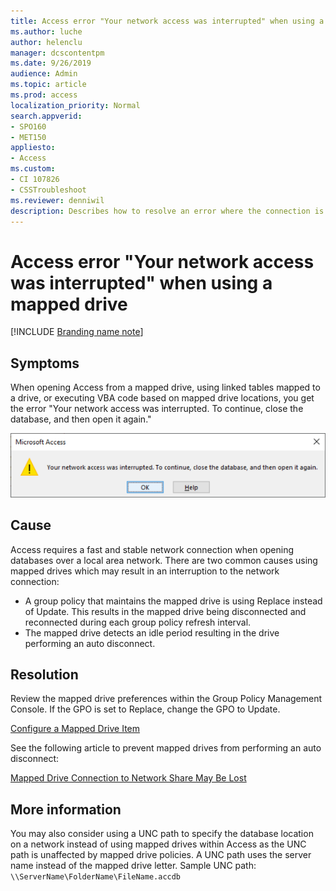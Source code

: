 ```yaml
---
title: Access error "Your network access was interrupted" when using a mapped drive
ms.author: luche
author: helenclu
manager: dcscontentpm
ms.date: 9/26/2019
audience: Admin
ms.topic: article
ms.prod: access
localization_priority: Normal
search.appverid:
- SPO160
- MET150
appliesto:
- Access
ms.custom: 
- CI 107826
- CSSTroubleshoot
ms.reviewer: denniwil
description: Describes how to resolve an error where the connection is dropped when opening Access from a mapped drive.
---
```


# Access error "Your network access was interrupted" when using a mapped drive 

[!INCLUDE [Branding name note](../../../includes/branding-name-note.md)]

## Symptoms
When opening Access from a mapped drive, using linked tables mapped to a drive, or executing VBA code based on mapped drive locations, you get the error "Your network access was interrupted. To continue, close the database, and then open it again." 

![your network access was interrupted](media/your-network-access-was-interrupted-error.png)

## Cause
Access requires a fast and stable network connection when opening databases over a local area network. There are two common causes using mapped drives which may result in an interruption to the network connection:
- A group policy that maintains the mapped drive is using Replace instead of Update. This results in the mapped drive being disconnected and reconnected during each group policy refresh interval.
- The mapped drive detects an idle period resulting in the drive performing an auto disconnect.

## Resolution
Review the mapped drive preferences within the Group Policy Management Console. If the GPO is set to Replace, change the GPO to Update.

[Configure a Mapped Drive Item](https://docs.microsoft.com/previous-versions/windows/it-pro/windows-server-2008-R2-and-2008/cc770902(v=ws.11)?redirectedfrom=MSDN)

See the following article to prevent mapped drives from performing an auto disconnect:

[Mapped Drive Connection to Network Share May Be Lost](https://support.microsoft.com/en-us/help/297684/mapped-drive-connection-to-network-share-may-be-lost)

## More information
You may also consider using a UNC path to specify the database location on a network instead of using mapped drives within Access as the UNC path is unaffected by mapped drive policies. A UNC path uses the server name instead of the mapped drive letter. 
Sample UNC path: `\\ServerName\FolderName\FileName.accdb`
